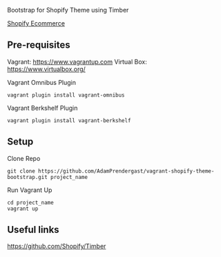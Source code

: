 Bootstrap for Shopify Theme using Timber

<a href="http://www.shopify.com/?ref=nant-helygan">Shopify Ecommerce</a>

## Pre-requisites

Vagrant: https://www.vagrantup.com
Virtual Box: https://www.virtualbox.org/

Vagrant Omnibus Plugin

	vagrant plugin install vagrant-omnibus	

Vagrant Berkshelf Plugin

	vagrant plugin install vagrant-berkshelf


## Setup

Clone Repo

	git clone https://github.com/AdamPrendergast/vagrant-shopify-theme-bootstrap.git project_name

Run Vagrant Up

	cd project_name
	vagrant up

## Useful links

https://github.com/Shopify/Timber

